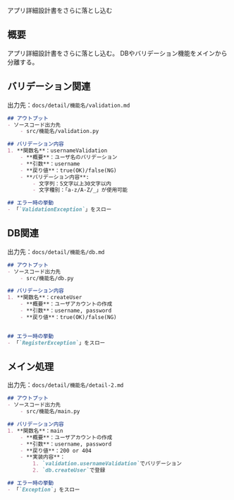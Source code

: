 アプリ詳細設計書をさらに落とし込む

## 概要
アプリ詳細設計書をさらに落とし込む。
DBやバリデーション機能をメインから分離する。

## バリデーション関連
出力先：`docs/detail/機能名/validation.md`
```markdown
## アウトプット
- ソースコード出力先
    - src/機能名/validation.py

## バリデーション内容
1. **関数名**：usernameValidation
    - **概要**：ユーザ名のバリデーション
    - **引数**：username
    - **戻り値**：true(OK)/false(NG)
    - **バリデーション内容**:
        - 文字列：5文字以上30文字以内
        - 文字種別：「a-z/A-Z/_」が使用可能

## エラー時の挙動
- 「`ValidationException`」をスロー
```

## DB関連
出力先：`docs/detail/機能名/db.md`
```markdown
## アウトプット
- ソースコード出力先
    - src/機能名/db.py

## バリデーション内容
1. **関数名**：createUser
    - **概要**：ユーザアカウントの作成
    - **引数**：username, password
    - **戻り値**：true(OK)/false(NG)


## エラー時の挙動
- 「`RegisterException`」をスロー
```

## メイン処理
出力先：`docs/detail/機能名/detail-2.md`
```markdown
## アウトプット
- ソースコード出力先
    - src/機能名/main.py

## バリデーション内容
1. **関数名**：main
    - **概要**：ユーザアカウントの作成
    - **引数**：username, password
    - **戻り値**：200 or 404
    - **実装内容**：
        1. `validation.usernameValidation`でバリデーション
        2. `db.createUser`で登録

## エラー時の挙動
- 「`Exception`」をスロー
```



